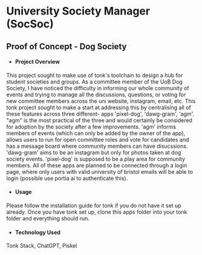 # University Society Manager (SocSoc)
## Proof of Concept - Dog Society

- #### **Project Overview**
This project sought to make use of tonk's toolchain to design a hub for student societies and groups. As a committee member of the UoB Dog Society, I have noticed the difficulty in informing 
our whole community of events and trying to manage all the discussions, questions, or voting for new committee members across the uni website, instagram, email, etc. This tonk project sought to make a start at addressing this 
by centralising all of these features across three different- apps 'pixel-dog', 'dawg-gram', 'agm'. "agm" is the most practical of the three and would certainly be considered for adoption by the society after a few 
improvements. 'agm' informs members of events (which can only be added by the owner of the app), allows users to run for open committee roles and vote for candidates and has a message board where
community members can have disucssions. 'dawg-gram' aims to be an instagram but only for photos taken at dog society events. 'pixel-dog' is supposed to be a play area for community members. 
All of these apps are planned to be connected through a login page, where only users with valid university of bristol emails will be able to login (possible use portia ai to authenticate this).

- #### **Usage**
Please follow the installation guide for tonk if you do not have it set up already. Once you have tonk set up, clone this apps folder into your tonk folder and everything should run.  

- #### **Technology Used**
Tonk Stack, ChatGPT, Piskel


